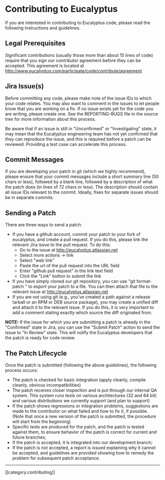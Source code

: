 # Contributing to Eucalyptus

If you are interested in contributing to Eucalyptus code, please read the
following instructions and guidelines.

## Legal Prerequisites

Significant contributions (usually those more than about 15 lines of code)
require that you sign our contributor agreement before they can be accepted.
This agreement is located at 
http://www.eucalyptus.com/participate/code/contribute/agreement

## Jira Issue(s)

Before committing any code, please make note of the issue IDs to which your
code relates.  You may also want to comment in the issues to let people
know that you are working on a fix.  If no issue exists yet for the code
you are writing, please create one.  See the REPORTING-BUGS file in the
source tree for more information about this process.

Be aware that if an issue is still in "Unconfirmed" or "Investigating"
state, it may mean that the Eucalyptus engineering team has not yet 
confirmed that they can reproduce the issue, and this is required before a 
patch can be reviewed.  Providing a test case can accelerate this process.

## Commit Messages

If you are developing your patch in git (which we highly recommend), please
ensure that your commit messages include a short summary line (50 chars or
less), followed by a blank line, followed by a description of what the 
patch does (in lines of 72 chars or less).  The description should contain
all issue IDs relevant to the commit.  Ideally, fixes for separate issues
should be in separate commits.

## Sending a Patch

There are three ways to send a patch:

* If you have a github account, commit your patch to your fork of
eucalyptus, and create a pull request.  If you do this, please link the
relevant Jira issue to the pull request.  To do this:
     * Go to the issue at http://eucalyptus.atlassian.net
     * Select more actions -> link
     * Select "web link"
     * Paste the url of the pull request into the URL field
     * Enter "github pull request" in the link text field
     * Click the "Link" button to submit the link
* If you have simply cloned our git repository, you can use "git 
format-patch <commit-id>" to export your patch to a file.  You can then
attach that file to the relevant issue at http://eucalyptus.atlassian.net
* If you are not using git (e.g., you've created a path against a release
tarball or an RPM or DEB source package), you may create a unified diff
and attach it to the relevant issue.  If you do this, it is very important
to add a comment stating exactly which source the diff originated from.

**NOTE:** If the issue for which you are submitting a patch is already in
the "Confirmed" state in Jira, you can use the "Submit Patch" action to
send the issue to "In Review" state.  This will notify the Eucalyptus
developers that the patch is ready for code review.

## The Patch Lifecycle

Once the patch is submitted (following the above guidelines), the following
process occurs:

* The patch is checked for basic integration (apply cleanly, compile cleanly, obvious incompatibilities)
* The patch receives closer inspection and is put through our internal QA system.  This system runs tests on various architectures (32 and 64 bit) and various distributions we currently support (and plan to support)
* If the patch shows regressions or integration problems, suggestions are made to the contributor on what failed and how to fix it, if possible. (Note that once a new version of the patch is submitted, the procedure will start from the beginning)
* Specific tests are produced for the patch, and the patch is tested against them, to ensure behavior of the patch is correct for current and future branches;
* If the patch is accepted, it is integrated into our development branch;
* If the patch is not accepted, a report is issued explaining why it cannot be accepted, and guidelines are provided showing how to remedy the problem for subsequent patch acceptance.

*****
[[category.contributing]]